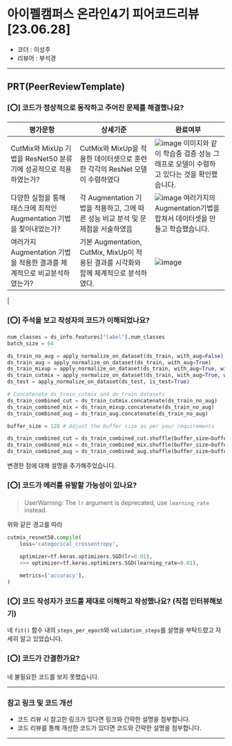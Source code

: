 # 아이펠캠퍼스 온라인4기 피어코드리뷰[23.06.28]

- 코더 : 이성주
- 리뷰어 : 부석경

---------------------------------------------
## **PRT(PeerReviewTemplate)**

### **[⭕] 코드가 정상적으로 동작하고 주어진 문제를 해결했나요?**
|평가문항|상세기준|완료여부|
|-------|---------|--------|
|CutMix와 MixUp 기법을 ResNet50 분류기에 성공적으로 적용하였는가?|CutMix와 MixUp을 적용한 데이터셋으로 훈련한 각각의 ResNet 모델이 수렴하였다 | ![image](https://github.com/traumasj201/aiffel_report/assets/71332005/5e50e1c6-9dac-4fc9-8749-ab73425571fd) 이미지와 같이 학습중 검증 성능 그래프로 모델이 수렴하고 있다는 것을 확인했습니다.|
| 다양한 실험을 통해 태스크에 최적인 Augmentation 기법을 찾아내었는가?|각 Augmentation 기법을 적용하고, 그에 따른 성능 비교 분석 및 문제점을 서술하였음|  ![image](https://github.com/traumasj201/aiffel_report/assets/71332005/6f6e99f5-1c55-4210-a423-c7ad155fd2ee)  여러가지의 Augmentation기법을 합쳐서 데이터셋을 만들고 학습했습니다. |
| 여러가지 Augmentation 기법을 적용한 결과를 체계적으로 비교분석하였는가?|기본 Augmentation, CutMix, MixUp이 적용된 결과를 시각화와 함께 체계적으로 분석하였다.| ![image](https://github.com/traumasj201/aiffel_report/assets/71332005/45cb85ec-7246-40d4-801e-c052daa91563)

 |  

### **[⭕] 주석을 보고 작성자의 코드가 이해되었나요?**
```python
num_classes = ds_info.features["label"].num_classes
batch_size = 64

ds_train_no_aug = apply_normalize_on_dataset(ds_train, with_aug=False)
ds_train_aug = apply_normalize_on_dataset(ds_train, with_aug=True)
ds_train_mixup = apply_normalize_on_dataset(ds_train, with_aug=True, with_mixup=True)
ds_train_cutmix = apply_normalize_on_dataset(ds_train, with_aug=True, with_cutmix=True)
ds_test = apply_normalize_on_dataset(ds_test, is_test=True)

# Concatenate ds_train_cutmix and ds_train datasets
ds_train_combined_cut = ds_train_cutmix.concatenate(ds_train_no_aug)
ds_train_combined_mix = ds_train_mixup.concatenate(ds_train_no_aug)
ds_train_combined_aug = ds_train_aug.concatenate(ds_train_no_aug)

buffer_size = 128 # Adjust the buffer size as per your requirements

ds_train_combined_cut = ds_train_combined_cut.shuffle(buffer_size=buffer_size)
ds_train_combined_mix = ds_train_combined_mix.shuffle(buffer_size=buffer_size)
ds_train_combined_aug = ds_train_combined_aug.shuffle(buffer_size=buffer_size)
```
변경한 점에 대해 설명을 추가해주었습니다.

### **[⭕] 코드가 에러를 유발할 가능성이 있나요?**
> UserWarning: The `lr` argument is deprecated, use `learning_rate` instead.

위와 같은 경고를 따라
```python
cutmix_resnet50.compile(
    loss='categorical_crossentropy',

    optimizer=tf.keras.optimizers.SGD(lr=0.01),
    >>> optimizer=tf.keras.optimizers.SGD(learning_rate=0.01),

    metrics=['accuracy'],
)
```

### **[⭕] 코드 작성자가 코드를 제대로 이해하고 작성했나요?** (직접 인터뷰해보기)   
네 `fit()` 함수 내의 `steps_per_epoch`와 `validation_steps`를 설명을 부탁드렸고 자세히 알고 있었습니다.

### **[⭕] 코드가 간결한가요?**   
네 불필요한 코드를 보지 못했습니다.


----------------------------------------------
### **참고 링크 및 코드 개선**
* 코드 리뷰 시 참고한 링크가 있다면 링크와 간략한 설명을 첨부합니다.
* 코드 리뷰를 통해 개선한 코드가 있다면 코드와 간략한 설명을 첨부합니다.

----------------------------------------------
